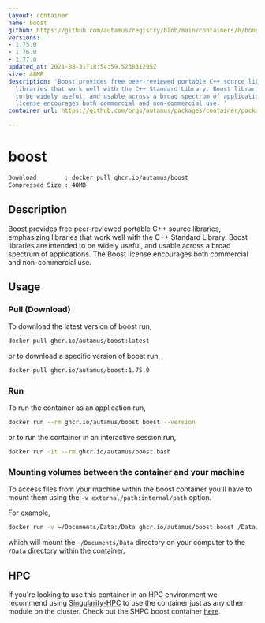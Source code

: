 ```yaml
---
layout: container
name: boost
github: https://github.com/autamus/registry/blob/main/containers/b/boost/spack.yaml
versions:
- 1.75.0
- 1.76.0
- 1.77.0
updated_at: 2021-08-31T18:54:59.523831295Z
size: 48MB
description: 'Boost provides free peer-reviewed portable C++ source libraries, emphasizing
  libraries that work well with the C++ Standard Library. Boost libraries are intended
  to be widely useful, and usable across a broad spectrum of applications. The Boost
  license encourages both commercial and non-commercial use. '
container_url: https://github.com/orgs/autamus/packages/container/package/boost

---
```

# boost
```bash 
Download        : docker pull ghcr.io/autamus/boost
Compressed Size : 48MB
```

## Description
Boost provides free peer-reviewed portable C++ source libraries, emphasizing libraries that work well with the C++ Standard Library. Boost libraries are intended to be widely useful, and usable across a broad spectrum of applications. The Boost license encourages both commercial and non-commercial use. 

## Usage
### Pull (Download)
To download the latest version of boost run,

```bash
docker pull ghcr.io/autamus/boost:latest
```

or to download a specific version of boost run,

```bash
docker pull ghcr.io/autamus/boost:1.75.0
```
### Run
To run the container as an application run,
```bash
docker run --rm ghcr.io/autamus/boost boost --version
```

or to run the container in an interactive session run,
```bash
docker run -it --rm ghcr.io/autamus/boost bash
```

### Mounting volumes between the container and your machine
To access files from your machine within the boost container you'll have to mount them using the `-v external/path:internal/path` option.

For example,
```bash
docker run -v ~/Documents/Data:/Data ghcr.io/autamus/boost boost /Data/myData.csv
```
which will mount the `~/Documents/Data` directory on your computer to the `/Data` directory within the container.

## HPC
If you're looking to use this container in an HPC environment we recommend using [Singularity-HPC](https://singularity-hpc.readthedocs.io) to use the container just as any other module on the cluster. Check out the SHPC boost container [here](https://singularityhub.github.io/singularity-hpc/r/ghcr.io-autamus-boost/).